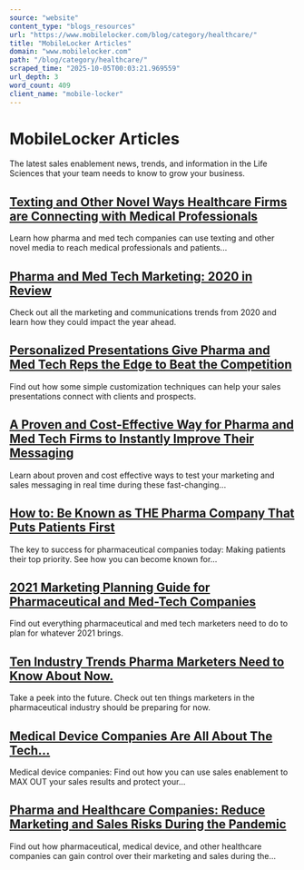 ```yaml
---
source: "website"
content_type: "blogs_resources"
url: "https://www.mobilelocker.com/blog/category/healthcare/"
title: "MobileLocker Articles"
domain: "www.mobilelocker.com"
path: "/blog/category/healthcare/"
scraped_time: "2025-10-05T00:03:21.969559"
url_depth: 3
word_count: 409
client_name: "mobile-locker"
---
```


# MobileLocker Articles

The latest sales enablement news, trends, and information in the Life Sciences that your team needs to know to grow your business.

## [Texting and Other Novel Ways Healthcare Firms are Connecting with Medical Professionals](https://www.mobilelocker.com/blog/2020/12/texting-and-other-novel-ways-healthcare-firms-are-connecting-with-medical-professionals/ "Texting and Other Novel Ways Healthcare Firms are Connecting with Medical Professionals")

Learn how pharma and med tech companies can use texting and other novel media to reach medical professionals and patients...

## [Pharma and Med Tech Marketing: 2020 in Review](https://www.mobilelocker.com/blog/2020/12/pharma-and-med-tech-marketing-2020-in-review/ "Pharma and Med Tech Marketing: 2020 in Review")

Check out all the marketing and communications trends from 2020 and learn how they could impact the year ahead.

## [Personalized Presentations Give Pharma and Med Tech Reps the Edge to Beat the Competition](https://www.mobilelocker.com/blog/2020/11/personalized-presentations-give-pharma-and-med-tech-reps-the-edge-to-beat-the-competition/ "Personalized Presentations Give Pharma and Med Tech Reps the Edge to Beat the Competition")

Find out how some simple customization techniques can help your sales presentations connect with clients and prospects.

## [A Proven and Cost-Effective Way for Pharma and Med Tech Firms to Instantly Improve Their Messaging](https://www.mobilelocker.com/blog/2020/11/a-proven-and-cost-effective-way-for-pharma-and-med-tech-firms-to-instantly-improve-their-messaging/ "A Proven and Cost-Effective Way for Pharma and Med Tech Firms to Instantly Improve Their Messaging")

Learn about proven and cost effective ways to test your marketing and sales messaging in real time during these fast-changing...

## [How to: Be Known as THE Pharma Company That Puts Patients First](https://www.mobilelocker.com/blog/2020/11/how-to-be-known-as-the-pharma-company-that-puts-patients-first/ "How to: Be Known as THE Pharma Company That Puts Patients First")

The key to success for pharmaceutical companies today: Making patients their top priority. See how you can become known for...

## [2021 Marketing Planning Guide for Pharmaceutical and Med-Tech Companies](https://www.mobilelocker.com/blog/2020/11/2021-marketing-planning-guide-for-pharmaceutical-and-med-tech-companies/ "2021 Marketing Planning Guide for Pharmaceutical and Med-Tech Companies")

Find out everything pharmaceutical and med tech marketers need to do to plan for whatever 2021 brings.

## [Ten Industry Trends Pharma Marketers Need to Know About Now.](https://www.mobilelocker.com/blog/2020/10/ten-industry-trends-pharma-marketers-need-to-know-about-now/ "Ten Industry Trends Pharma Marketers Need to Know About Now.")

Take a peek into the future. Check out ten things marketers in the pharmaceutical industry should be preparing for now.

## [Medical Device Companies Are All About The Tech…](https://www.mobilelocker.com/blog/2020/10/medical-device-companies-are-all-about-the-tech/ "Medical Device Companies Are All About The Tech…")

Medical device companies: Find out how you can use sales enablement to MAX OUT your sales results and protect your...

## [Pharma and Healthcare Companies: Reduce Marketing and Sales Risks During the Pandemic](https://www.mobilelocker.com/blog/2020/10/pharma-and-healthcare-companies-reduce-marketing-and-sales-risks-during-the-pandemic/ "Pharma and Healthcare Companies: Reduce Marketing and Sales Risks During the Pandemic")

Find out how pharmaceutical, medical device, and other healthcare companies can gain control over their marketing and sales during the...